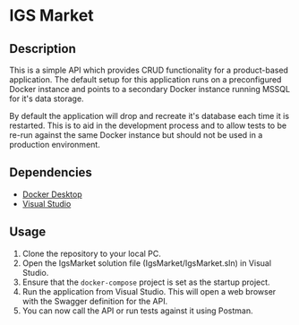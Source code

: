 # IGS Market

## Description
This is a simple API which provides CRUD functionality for a product-based application. The default setup for this application runs on a preconfigured Docker instance and points to a secondary Docker instance running MSSQL for it's data storage.

By default the application will drop and recreate it's database each time it is restarted. This is to aid in the development process and to allow tests to be re-run against the same Docker instance but should not be used in a production environment.

## Dependencies
- [Docker Desktop](https://docs.docker.com/docker-for-windows/install/)
- [Visual Studio](https://docs.microsoft.com/en-us/visualstudio/install/install-visual-studio?view=vs-2019)

## Usage
1. Clone the repository to your local PC.
2. Open the IgsMarket solution file (IgsMarket/IgsMarket.sln) in Visual Studio.
3. Ensure that the `docker-compose` project is set as the startup project.
4. Run the application from Visual Studio. This will open a web browser with the Swagger definition for the API.
5. You can now call the API or run tests against it using Postman.
